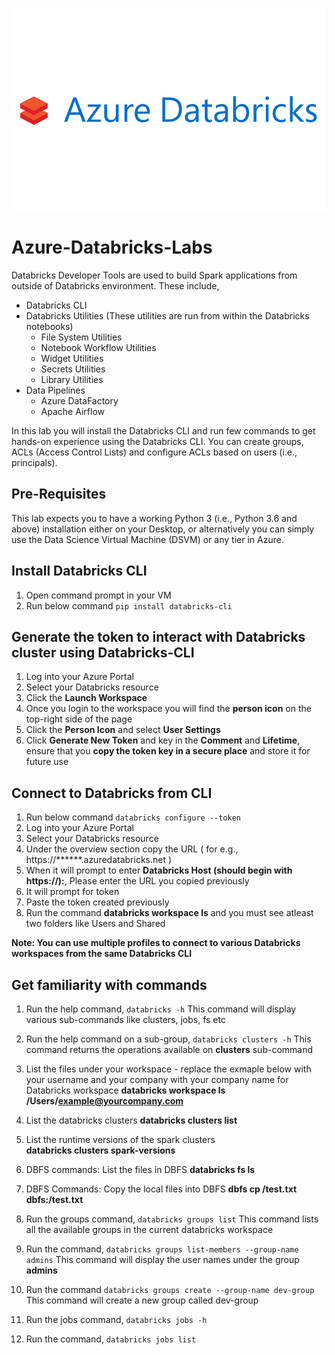 ![Alt text](../images/az-db-logo.jpg "Azure Databricks Labs")

# Azure-Databricks-Labs

Databricks Developer Tools are used to build Spark applications from outside of Databricks environment. These include,
* Databricks CLI
* Databricks Utilities (These utilities are run from within the Databricks notebooks)
    * File System Utilities
    * Notebook Workflow Utilities
    * Widget Utilities
    * Secrets Utilities
    * Library Utilities
* Data Pipelines
    * Azure DataFactory
    * Apache Airflow

In this lab you will install the Databricks CLI and run few commands to get hands-on experience using the Databricks CLI.
You can create groups, ACLs (Access Control Lists) and configure ACLs based on users (i.e., principals).

## Pre-Requisites
This lab expects you to have a working Python 3 (i.e., Python 3.6 and above) installation either on your Desktop, or alternatively you can simply use the Data Science Virtual Machine (DSVM) or any tier in Azure.

## Install Databricks CLI

1. Open command prompt in your VM
2. Run below command
    `pip install databricks-cli`

## Generate the token to interact with Databricks cluster using Databricks-CLI

1. Log into your Azure Portal 
2. Select your Databricks resource 
3. Click the **Launch Workspace**
4. Once you login to the workspace you will find the **person icon** on the top-right side of the page
5. Click the  **Person Icon** and select **User Settings**
6. Click **Generate New Token** and key in the **Comment** and **Lifetime**, ensure that you **copy the token key in a secure place** and store it for future use

## Connect to Databricks from CLI

1. Run below command
    ` databricks configure --token `
2. Log into your Azure Portal 
3. Select your Databricks resource
4. Under the overview section copy the URL ( for e.g., https://******.azuredatabricks.net )
5. When it will prompt to enter **Databricks Host (should begin with https://):**, Please enter the URL you copied previously
6. It will prompt for token
7. Paste the token created previously
8. Run the command **databricks workspace ls** and you must see atleast two folders like Users and Shared

**Note: You can use multiple profiles to connect to various Databricks workspaces from the same Databricks CLI**

## Get familiarity with commands

1. Run the help command, `databricks -h` 
    This command will display various sub-commands like clusters, jobs, fs etc

2. Run the help command on a sub-group, `databricks clusters -h`
    This command returns the operations available on **clusters** sub-command

3. List the files under your workspace - replace the exmaple below with your username and your company with your company name for Databricks workspace
    **databricks workspace ls /Users/example@yourcompany.com**

4. List the databricks clusters
    **databricks clusters list**

5. List the runtime versions of the spark clusters    
    **databricks clusters spark-versions**

6. DBFS commands: List the files in DBFS
    **databricks fs ls**

7. DBFS Commands: Copy the local files into DBFS
    **dbfs cp <Path to Local file>/test.txt dbfs:/test.txt**

8. Run the groups command, `databricks groups list`
This command lists all the available groups in the current databricks workspace

9. Run the command, `databricks groups list-members --group-name admins` 
This command will display the user names under the group **admins**

10. Run the command `databricks groups create --group-name dev-group`
This command will create a new group called dev-group

11. Run the jobs command, `databricks jobs -h`

12. Run the command, `databricks jobs list`